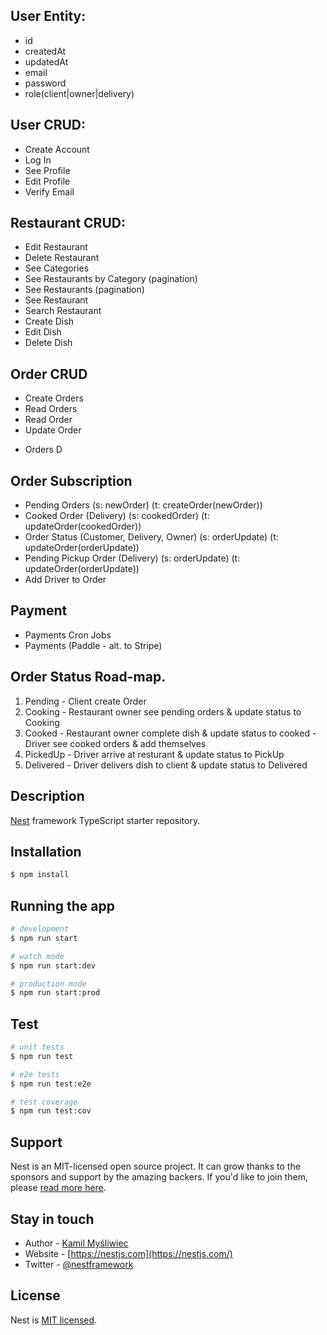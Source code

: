 ## User Entity:

- id
- createdAt
- updatedAt
- email
- password
- role(client|owner|delivery)

## User CRUD:

* Create Account
* Log In
* See Profile
* Edit Profile
* Verify Email

## Restaurant CRUD:

* Edit Restaurant 
* Delete Restaurant
* See Categories
* See Restaurants by Category (pagination)
* See Restaurants (pagination)
* See Restaurant
* Search Restaurant
* Create Dish
* Edit Dish
* Delete Dish

## Order CRUD

* Create Orders 
* Read Orders
* Read Order
* Update Order
- Orders D

## Order Subscription 

* Pending Orders (s: newOrder) (t: createOrder(newOrder))
* Cooked Order (Delivery) (s: cookedOrder) (t: updateOrder(cookedOrder))
* Order Status (Customer, Delivery, Owner) (s: orderUpdate) (t: updateOrder(orderUpdate))
* Pending Pickup Order (Delivery) (s: orderUpdate) (t: updateOrder(orderUpdate))
* Add Driver to Order

## Payment

- Payments Cron Jobs
- Payments (Paddle - alt. to Stripe)

## Order Status Road-map.
1. Pending      -   Client create Order
2. Cooking      -   Restaurant owner see pending orders & update status to Cooking
2. Cooked       -   Restaurant owner complete dish & update status to cooked
                -   Driver see cooked orders & add themselves
3. PickedUp     -   Driver arrive at resturant & update status to PickUp
4. Delivered    -   Driver delivers dish to client & update status to Delivered

## Description

[Nest](https://github.com/nestjs/nest) framework TypeScript starter repository.

## Installation

```bash
$ npm install
```

## Running the app

```bash
# development
$ npm run start

# watch mode
$ npm run start:dev

# production mode
$ npm run start:prod
```

## Test

```bash
# unit tests
$ npm run test

# e2e tests
$ npm run test:e2e

# test coverage
$ npm run test:cov
```

## Support

Nest is an MIT-licensed open source project. It can grow thanks to the sponsors and support by the amazing backers. If you'd like to join them, please [read more here](https://docs.nestjs.com/support).

## Stay in touch

- Author - [Kamil Myśliwiec](https://kamilmysliwiec.com)
- Website - [https://nestjs.com](https://nestjs.com/)
- Twitter - [@nestframework](https://twitter.com/nestframework)

## License

Nest is [MIT licensed](LICENSE).
